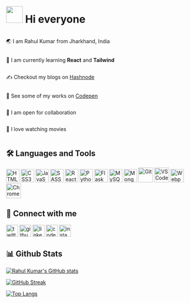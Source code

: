 <h1><img src="https://user-images.githubusercontent.com/18350557/176309783-0785949b-9127-417c-8b55-ab5a4333674e.gif" style="width:45px"/> Hi everyone</h1>
<!-- [Header](./github-header-image.png) -->
<!-- <img src="./github-header-image.png" alt="header image" width="100%" style="display: block"/> -->
<div style="display: flex;flex-direction:column;gap:-2px">
 <p>🌏 I am Rahul Kumar from Jharkhand, India</p> 
 <p>🧠 I am currently learning <strong>React</strong> and <strong>Tailwind</strong></p>
 <p>✍ Checkout my blogs on <a href="https://rahulbaran.hashnode.dev/" target="_blank">Hashnode</a></p>
 <p>🚀 See some of my works on <a href="https://codepen.io/rahulbaran" target="_blank">Codepen</a></p>
 <p>🤝 I am open for collaboration</p>
 <p>💜 I love watching movies</p>
</div>
  
## 🛠️ Languages and Tools
<p align="left">
  <a href="https://developer.mozilla.org/en-US/docs/Glossary/HTML5" target="_blank" rel="noreferrer"><img src="https://cdn.jsdelivr.net/gh/devicons/devicon/icons/html5/html5-original.svg" width="36" height="36" alt="HTML5" /></a>
  <a href="https://www.w3.org/TR/CSS/#css" target="_blank" rel="noreferrer"><img src="https://cdn.jsdelivr.net/gh/devicons/devicon/icons/css3/css3-original.svg" width="36" height="36" alt="CSS3" /></a>
  <a href="https://developer.mozilla.org/en-US/docs/Web/JavaScript" target="_blank" rel="noreferrer"><img src="https://cdn.jsdelivr.net/gh/devicons/devicon/icons/javascript/javascript-original.svg" width="36" height="36" alt="JavaScript" /></a>
  <a href="https://sass-lang.com/" target="_blank" rel="noreferrer"><img src="https://cdn.jsdelivr.net/gh/devicons/devicon/icons/sass/sass-original.svg" width="36" height="36" alt="SASS" /></a>
  <a href="https://reactjs.org/" target="_blank" rel="noreferrer"><img src="https://cdn.jsdelivr.net/gh/devicons/devicon/icons/react/react-original.svg" width="36" height="36" alt="React"/></a>
  <a href="https://www.python.org/" target="_blank" rel="noreferrer"><img src="https://cdn.jsdelivr.net/gh/devicons/devicon/icons/python/python-original.svg" width="36" height="36" alt="Python" /></a>
  <a href="https://flask.palletsprojects.com/en/2.0.x/" target="_blank" rel="noreferrer"><img src="https://cdn.jsdelivr.net/gh/devicons/devicon/icons/flask/flask-original.svg" width="36" height="36" alt="Flask" /></a>
  <a href="https://www.mysql.com/" target="_blank" rel="noreferrer"><img src="https://cdn.jsdelivr.net/gh/devicons/devicon/icons/mysql/mysql-original.svg" width="36" height="36" alt="MySQL" /></a>
 <a href="https://mongodb.com/" target="_blank" rel="noreferrer"><img src="https://cdn.jsdelivr.net/gh/devicons/devicon/icons/mongodb/mongodb-original.svg" width="36" height="36" alt="MongoDB" /></a>
  <a href="https://git-scm.com/" target="_blank" rel="noreferrer"><img src="https://cdn.jsdelivr.net/gh/devicons/devicon/icons/git/git-original.svg" title="Git" width="40" height="40"/></a>
  <a href="https://code.visualstudio.com/" target="_blank" rel="noreferrer"><img src="https://cdn.jsdelivr.net/gh/devicons/devicon/icons/vscode/vscode-original.svg" title="VSCode" width="40" height="40"/></a>
 <a href="https://webpack.js.org/" target="_blank" rel="noreferrer"><img src="https://cdn.jsdelivr.net/gh/devicons/devicon/icons/webpack/webpack-original.svg" width="36" height="36" alt="Webpack" /></a>
  <a href="https://www.google.com/intl/en_in/chrome/" target="_blank" rel="noreferrer"><img src="https://cdn.jsdelivr.net/gh/devicons/devicon/icons/chrome/chrome-original.svg" title="Chrome" width="40" height="40"/></a>
</p>

 ## 🤝 Connect with me
<p align="left"> 
  <a href="https://www.twitter.com/rahul9422dev" target="_blank" rel="noreferrer"><img src="https://cdn.jsdelivr.net/gh/devicons/devicon/icons/twitter/twitter-original.svg" width="32" height="32" alt="twitter" /></a>
  <a href="https://www.github.com/rahulbaran" target="_blank" rel="noreferrer"><img src="https://cdn.jsdelivr.net/gh/devicons/devicon/icons/github/github-original.svg" width="32" height="32" alt="github" /></a> 
  <a href="https://www.linkedin.com/in/rahulbaran/" target="_blank" rel="noreferrer"><img src="https://cdn.jsdelivr.net/gh/devicons/devicon/icons/linkedin/linkedin-original.svg" width="32" height="32" alt="linkedin" /></a> 
  <a href="https://www.codepen.io/rahulbaran" target="_blank" rel="noreferrer"><img src="https://cdn.jsdelivr.net/gh/devicons/devicon/icons/codepen/codepen-original.svg" width="32" height="32" alt="codepen" /></a>
  <a href="http://www.instagram.com/in/rahulbaran/" target="_blank" rel="noreferrer"><img src="https://cdn.jsdelivr.net/gh/devicons/devicon/icons/instagram/instagram-original.svg" width="32" height="32" alt="instagram" /></a> 
</p>

## 📊 Github Stats
[![Rahul Kumar's GitHub stats](https://github-readme-stats.vercel.app/api?username=rahulbaran&show_icons=true&theme=onedark&hide_border=true)](https://github.com/rahulbaran/github-readme-stats)

[![GitHub Streak](https://github-readme-streak-stats.herokuapp.com/?user=Rahulbaran&theme=onedark&hide_border=true)](https://git.io/streak-stats)

<!-- <img src="https://activity-graph.herokuapp.com/graph?username=Rahulbaran&theme=one-dark&hide_border=true"/> -->

[![Top Langs](https://github-readme-stats.vercel.app/api/top-langs/?username=rahulbaran&langs_count=5&hide=c%2B%2B,c,powershell,assembly&theme=onedark&hide_border=true&card_width=270)](https://github.com/anuraghazra/github-readme-stats)



                  
                  
               
                          
                     
